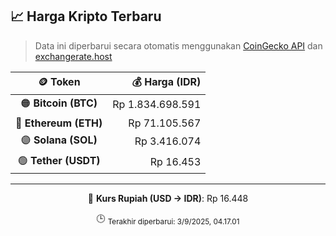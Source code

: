 

<!-- HARGA_KRIPTO -->
## 📈 Harga Kripto Terbaru

> Data ini diperbarui secara otomatis menggunakan [CoinGecko API](https://www.coingecko.com/) dan [exchangerate.host](https://exchangerate.host/)

<div align="center">

| 🪙 Token | 💰 Harga (IDR) |
|:------:|---------------:|
| 🟠 **Bitcoin (BTC)**   | Rp 1.834.698.591 |
| 🔵 **Ethereum (ETH)**  | Rp 71.105.567 |
| 🟣 **Solana (SOL)**    | Rp 3.416.074 |
| 🟢 **Tether (USDT)**   | Rp 16.453 |

---

💱 **Kurs Rupiah (USD → IDR)**: Rp 16.448

🕒 <sub>Terakhir diperbarui: 3/9/2025, 04.17.01</sub>

</div>
<!-- /HARGA_KRIPTO -->